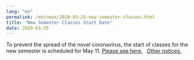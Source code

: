 ```yaml
---
lang: "en"
permalink: /en/news/2020-03-25-new-semester-classes.html
title: "New Semester Classes Start Date"
date: 2020-03-25
---
```

To prevent the spread of the novel coronavirus, the start of classes for the new semester is scheduled for May 11.
<a href="https://www.tmu.ac.jp/extra/download.html?d=assets/files/download/news/20200325_2.pdf">Please see here.</a>
&nbsp; <a href="https://www.sd.tmu.ac.jp/">Other notices.</a>
